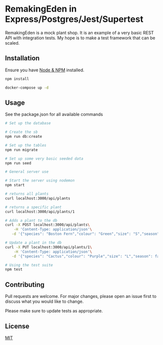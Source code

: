 # RemakingEden in Express/Postgres/Jest/Supertest

RemakingEden is a mock plant shop. It is an example of a very basic REST API with integration tests. My hope is to make a test framework that can be scaled.

## Installation

Ensure you have [Node & NPM](https://docs.npmjs.com/downloading-and-installing-node-js-and-npm) installed.

```bash
npm install
```

```bash
docker-compose up -d
```

## Usage
See the package.json for all available commands

```bash
# Set up the database

# Create the sb
npm run db:create

# Set up the tables
npm run migrate

# Set up some very basic seeded data 
npm run seed
```

```bash
# General server use

# Start the server using nodemon
npm start 

# returns all plants
curl localhost:3000/api/plants

# returns a specific plant
curl localhost:3000/api/plants/1

# Adds a plant to the db
curl -X POST localhost:3000/api/plants\
    -H 'Content-Type: application/json'\
   -d '{"species": "Boston Fern","colour": "Green","size": "S","season": true}'

# Update a plant in the db
curl -X PUT localhost:3000/api/plants/1\
    -H 'Content-Type: application/json'\
   -d '{"species": "Cactus","colour": "Purple","size": "L","season": false}'
```
```bash
# Using the test suite
npm test
```

## Contributing
Pull requests are welcome. For major changes, please open an issue first to discuss what you would like to change.

Please make sure to update tests as appropriate.

## License
[MIT](https://choosealicense.com/licenses/mit/)
